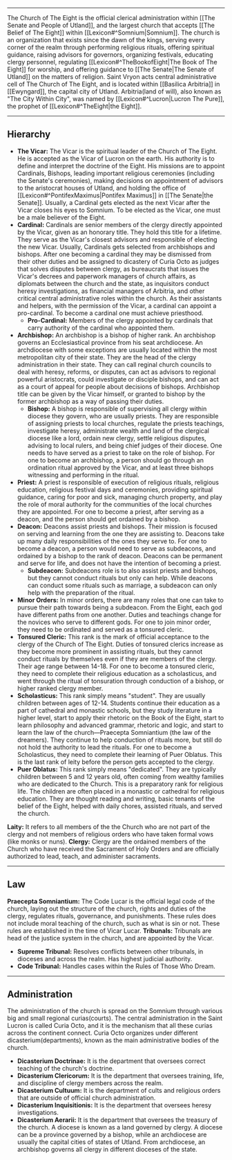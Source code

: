 - - -
The Church of The Eight is the official clerical administration within [[The Senate and People of Utland]], and the largest church that accepts [[The Belief of The Eight]] within [[Lexicon#^Somnium|Somnium]]. The church is an organization that exists since the dawn of the kings, serving every corner of the realm through performing religious rituals, offering spiritual guidance, raising advisors for governors, organizing festivals, educating clergy personnel, regulating [[Lexicon#^TheBookofEight|The Book of The Eight]] for worship, and offering guidance to [[The Senate|The Senate of Utland]] on the matters of religion. Saint Vryon acts central administrative cell of The Church of The Eight, and is located within [[Basilica Arbitria]] in [[Ewyngard]], the capital city of Utland. Arbitria(land of will), also known as "The City Within City", was named by [[Lexicon#^Lucron|Lucron The Pure]], the prophet of [[Lexicon#^TheEight|the Eight]].
- - -
## Hierarchy
- **The Vicar:** The Vicar is the spiritual leader of the Church of The Eight. He is accepted as the Vicar of Lucron on the earth. His authority is to define and interpret the doctrine of the Eight. His missions are to appoint Cardinals, Bishops, leading important religious ceremonies (including the Senate's ceremonies), making decisions on appointment of advisors to the aristocrat houses of Utland, and holding the office of [[Lexicon#^PontifexMaximus|Pontifex Maximus]] in [[The Senate|the Senate]]. Usually, a Cardinal gets elected as the next Vicar after the Vicar closes his eyes to Somnium. To be elected as the Vicar, one must be a male believer of the Eight.
- **Cardinal:** Cardinals are senior members of the clergy directly appointed by the Vicar, given as an honorary title. They hold this title for a lifetime. They serve as the Vicar's closest advisors and responsible of electing the new Vicar. Usually, Cardinals gets selected from archbishops and bishops. After one becoming a cardinal they may be dismissed from their other duties and be assigned to dicastery of Curia Octo as judges that solves disputes between clergy, as bureaucrats that issues the Vicar's decrees and paperwork managers of church affairs, as diplomats between the church and the state, as inquisitors conduct heresy investigations, as financial managers of Arbitria, and other critical central administrative roles within the church. As their assistants and helpers, with the permission of the Vicar, a cardinal can appoint a pro-cardinal. To become a cardinal one must achieve priesthood.
	- **Pro-Cardinal:** Members of the clergy appointed by cardinals that carry authority of the cardinal who appointed them.
- **Archbishop:** An archbishop is a bishop of higher rank. An archbishop governs an Ecclesiastical province from his seat archdiocese. An archdiocese with some exceptions are usually located within the most metropolitan city of their state. They are the head of the clergy administration in their state. They can call reginal church councils to deal with heresy, reforms, or disputes, can act as advisors to regional powerful aristocrats, could investigate or disciple bishops, and can act as a court of appeal for people about decisions of bishops. Archbishop title can be given by the Vicar himself, or granted to bishop by the former archbishop as a way of passing their duties.
	- **Bishop:** A bishop is responsible of supervising all clergy within diocese they govern, who are usually priests. They are responsible of assigning priests to local churches, regulate the priests teachings, investigate heresy, administrate wealth and land of the clergical diocese like a lord, ordain new clergy, settle religious disputes, advising to local rulers, and being chief judges of their diocese. One needs to have served as a priest to take on the role of bishop. For one to become an archbishop, a person should go through an ordination ritual approved by the Vicar, and at least three bishops witnessing and performing in the ritual.
- **Priest:** A priest is responsible of execution of religious rituals, religious education, religious festival days and ceremonies, providing spiritual guidance, caring for poor and sick, managing church property, and play the role of moral authority for the communities of the local churches they are appointed. For one to become a priest, after serving as a deacon, and the person should get ordained by a bishop.
- **Deacon:** Deacons assist priests and bishops. Their mission is focused on serving and learning from the one they are assisting to. Deacons take up many daily responsibilities of the ones they serve to. For one to become a deacon, a person would need to serve as subdeacons, and ordained by a bishop to the rank of deacon. Deacons can be permanent and serve for life, and does not have the intention of becoming a priest.
	- **Subdeacon:** Subdeacons role is to also assist priests and bishops, but they cannot conduct rituals but only can help. While deacons can conduct some rituals such as marriage, a subdeacon can only help with the preparation of the ritual.
- **Minor Orders:** In minor orders, there are many roles that one can take to pursue their path towards being a subdeacon. From the Eight, each god have different paths from one another. Duties and teachings change for the novices who serve to different gods. For one to join minor order, they need to be ordinated and served as a tonsured cleric.
- **Tonsured Cleric:** This rank is the mark of official acceptance to the clergy of the Church of The Eight. Duties of tonsured clerics increase as they become more prominent in assisting rituals, but they cannot conduct rituals by themselves even if they are members of the clergy. Their age range between 14-18. For one to become a tonsured cleric, they need to complete their religious education as a scholasticus, and went through the ritual of tonsuration through conduction of a bishop, or higher ranked clergy member.
- **Scholasticus:** This rank simply means "student". They are usually children between ages of 12-14. Students continue their education as a part of cathedral and monastic schools, but they study literature in a higher level, start to apply their rhetoric on the Book of the Eight, start to learn philosophy and advanced grammar, rhetoric and logic, and start to learn the law of the church—Praecepta Somniantium (the law of the dreamers). They continue to help conduction of rituals more, but still do not hold the authority to lead the rituals. For one to become a Scholasticus, they need to complete their learning of Puer Oblatus. This is the last rank of leity before the person gets accepted to the clergy.
- **Puer Oblatus:** This rank simply means "dedicated". They are typically children between 5 and 12 years old, often coming from wealthy families who are dedicated to the Church. This is a preparatory rank for religious life. The children are often placed in a monastic or cathedral for religious education. They are thought reading and writing, basic tenants of the belief of the Eight, helped with daily chores, assisted rituals, and served the church.

**Laity:** It refers to all members of the the Church who are not part of the clergy and not members of religious orders who have taken formal vows (like monks or nuns).
**Clergy:** Clergy are the ordained members of the Church who have received the Sacrament of Holy Orders and are officially authorized to lead, teach, and administer sacraments.
- - -
## Law
**Praecepta Somniantium:** The Code Lucar is the official legal code of the church, laying out the structure of the church, rights and duties of the clergy, regulates rituals, governance, and punishments. These rules does not include moral teaching of the church, such as what is sin or not. These rules are established in the time of Vicar Lucar.
**Tribunals:** Tribunals are head of the justice system in the church, and are appointed by the Vicar.
- **Supreme Tribunal:** Resolves conflicts between other tribunals, in dioceses and across the realm. Has highest judicial authority.
- **Code Tribunal:** Handles cases within the Rules of Those Who Dream.
- - -
## Administration
The administration of the church is spread on the Somnium through various big and small regional curias(courts). The central administration in the Saint Lucron is called Curia Octo, and it is the mechanism that all these curias across the continent connect. Curia Octo organizes under different dicasterium(departments), known as the main administrative bodies of the church.
- **Dicasterium Doctrinae:** It is the department that oversees correct teaching of the church's doctrine.
- **Dicasterium Clericorum:** It is the department that oversees training, life, and discipline of clergy members across the realm.
- **Dicasterium Cultuum:** It is the department of cults and religious orders that are outside of official church administration.
- **Dicasterium Inquisitionis:** It is the department that oversees heresy investigations.
- **Dicasterium Aerarii:** It is the department that oversees the treasury of the church.
A diocese is known as a land governed by clergy. A diocese can be a province governed by a bishop, while an archdiocese are usually the capital cities of states of Utland. From archdiocese, an archbishop governs all clergy in different dioceses of the state.